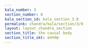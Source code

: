 ```yaml
---
kala_number: 3
section_number: 8
kala_section_id: kala_section_3.8
permalink: chandra/kala/section/3/8
layout: layout_chandra_section
section_title: the causal body
section_title_skt: कारणदेहः
---
```


